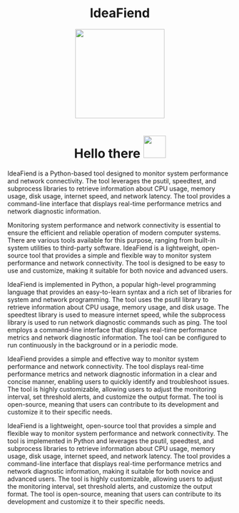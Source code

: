 <div id="header" align="center">
<h1> IdeaFiend</h1>
</div>
<div id="header" align="center">
  <img src="https://media.tenor.com/5ry-200hErMAAAAd/hacker-hacker-man.gif" width="200"/>
</div>
<div id="badges" align="center">
<h1>
 Hello there
  <img src="https://media.tenor.com/znmQl_Of2AAAAAAi/pepe-jedi-pablojedi.gif" width="50px"/>
</h1>
</div>

 IdeaFiend is a Python-based tool designed to monitor system performance and network connectivity. The tool leverages the psutil, speedtest, and subprocess libraries to retrieve information about CPU usage, memory usage, disk usage, internet speed, and network latency. The tool provides a command-line interface that displays real-time performance metrics and network diagnostic information.

Monitoring system performance and network connectivity is essential to ensure the efficient and reliable operation of modern computer systems. There are various tools available for this purpose, ranging from built-in system utilities to third-party software. IdeaFiend is a lightweight, open-source tool that provides a simple and flexible way to monitor system performance and network connectivity. The tool is designed to be easy to use and customize, making it suitable for both novice and advanced users.

IdeaFiend is implemented in Python, a popular high-level programming language that provides an easy-to-learn syntax and a rich set of libraries for system and network programming. The tool uses the psutil library to retrieve information about CPU usage, memory usage, and disk usage. The speedtest library is used to measure internet speed, while the subprocess library is used to run network diagnostic commands such as ping. The tool employs a command-line interface that displays real-time performance metrics and network diagnostic information. The tool can be configured to run continuously in the background or in a periodic mode.

IdeaFiend provides a simple and effective way to monitor system performance and network connectivity. The tool displays real-time performance metrics and network diagnostic information in a clear and concise manner, enabling users to quickly identify and troubleshoot issues. The tool is highly customizable, allowing users to adjust the monitoring interval, set threshold alerts, and customize the output format. The tool is open-source, meaning that users can contribute to its development and customize it to their specific needs.

IdeaFiend is a lightweight, open-source tool that provides a simple and flexible way to monitor system performance and network connectivity. The tool is implemented in Python and leverages the psutil, speedtest, and subprocess libraries to retrieve information about CPU usage, memory usage, disk usage, internet speed, and network latency. The tool provides a command-line interface that displays real-time performance metrics and network diagnostic information, making it suitable for both novice and advanced users. The tool is highly customizable, allowing users to adjust the monitoring interval, set threshold alerts, and customize the output format. The tool is open-source, meaning that users can contribute to its development and customize it to their specific needs.

